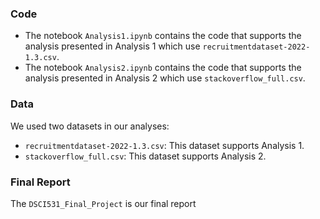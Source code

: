 ### Code
- The notebook `Analysis1.ipynb` contains the code that supports the analysis presented in Analysis 1 which use `recruitmentdataset-2022-1.3.csv`.
- The notebook `Analysis2.ipynb` contains the code that supports the analysis presented in Analysis 2 which use `stackoverflow_full.csv`.

### Data
We used two datasets in our analyses:

- `recruitmentdataset-2022-1.3.csv`: This dataset supports Analysis 1.
- `stackoverflow_full.csv`: This dataset supports Analysis 2.

### Final Report
The `DSCI531_Final_Project` is our final report
